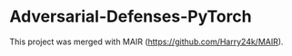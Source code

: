 # Adversarial-Defenses-PyTorch

This project was merged with MAIR (https://github.com/Harry24k/MAIR).
